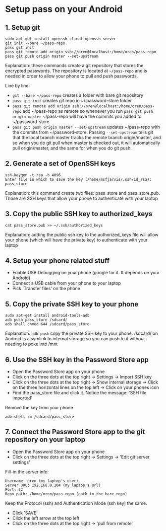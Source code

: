 <!-- numbers -->

# Setup pass on your Android

## 1. Setup git
```
sudo apt-get install openssh-client openssh-server
git init --bare ~/pass-repo
pass git init
pass git remote add origin ssh://oren@localhost:/home/oren/pass-repo
pass git push origin master --set-upstream
```
Explanation: these commands create a git repository that stores the encrypted passwords. The repository is located at `~/pass-repo` and is needed in order to allow your phone to pull and push passwords.

Line by line:
* `git --bare ~/pass-repo` creates a folder with bare git repository
* `pass git init` creates git repo in ~/.password-store folder
* `pass git remote add origin ssh://oren@localhost:/home/oren/pass-repo` add ~/pass-repo as remote so whenever you run `pass git push origin master` ~/pass-repo will have the commits you added to ~/password-store
* `pass git push origin master --set-upstream` updates ~/pass-repo with the commits from ~/password-store. Passing `--set-upstream` tells git that the local branch master tracks the remote branch origin/master, and so when you do git pull when master is checked out, it will automatically pull origin/master, and the same for when you do git push.

## 2. Generate a set of OpenSSH keys
```
ssh-keygen -t rsa -b 4096
Enter file in which to save the key (/home/msfjarvis/.ssh/id_rsa): pass_store
```
Explanation: this command create two files: pass_store and pass_store.pub. Those are SSH keys that allow your phone to authenticate with your laptop

## 3. Copy the public SSH key to authorized_keys
```
cat pass_store.pub >> ~/.ssh/authorized_keys
```
Explanation: adding the public ssh key to the authorized_keys file will allow your phone (which will have the private key) to authenticate with your laptop

## 4. Setup your phone related stuff
* Enable USB Debugging on your phone (google for it. It depends on your Android)
* Connect a USB cable from your phone to your laptop
* Pick 'Transfer files' on the phone

## 5. Copy the private SSH key to your phone
```
sudo apt-get install android-tools-adb
adb push pass_store /sdcard/
adb shell chmod 644 /sdcard/pass_store
```
Explanation: `adb push` copy the private SSH key to your phone. /sdcard/ on Android is a symlink to internal storage so you can push to it without needing to poke into /mnt

## 6. Use the SSH key in the Password Store app
* Open the Password Store app on your phone
* Click on the three dots at the top right -> Settings -> Import SSH key
* Click on the three dots at the top right -> Show internal storage -> Click on the three horizontal lines on the top left -> Click on your phones icon
* Find the pass_store file and click it. Notice the message: 'SSH file imported'

Remove the key from your phone
```
adb shell rm /sdcard/pass_store
```

## 7. Connect the Password Store app to the git repository on your laptop
* Open the Password Store app on your phone
* Click on the three dots at the top right -> Settings -> 'Edit git server settings'

Fill-in the server info:
```
Username: oren (my laptop's user)
Server URL: 192.168.0.104 (my laptop's url)
Port: 22
Repo path: /home/oren/pass-repo (path to the bare repo)
```

Keep the Protocol (ssh) and Authentication Mode (ssh key) the same.

* Click  'SAVE'
* Click the left arrow at the top left
* Click on the three dots at the top right -> 'pull from remote'
